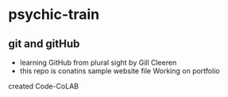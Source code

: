 # psychic-train
## git and gitHub
* learning GitHub from plural sight by Gill Cleeren
* this repo is conatins sample website file 
Working on portfolio 

created Code-CoLAB
